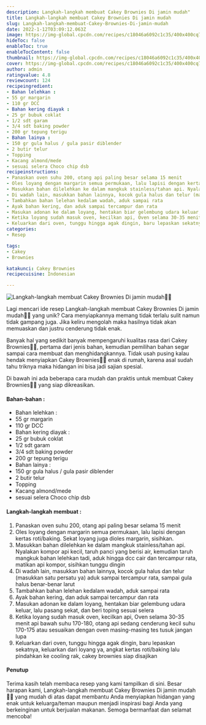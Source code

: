 ```yaml
---
description: Langkah-langkah membuat Cakey Brownies Di jamin mudah"
title: Langkah-langkah membuat Cakey Brownies Di jamin mudah
slug: Langkah-langkah-membuat-Cakey-Brownies-Di-jamin-mudah
date: 2022-1-12T03:09:12.063Z
image: https://img-global.cpcdn.com/recipes/c18046a6092c1c35/400x400cq70/photo.jpg
hideToc: false
enableToc: true
enableTocContent: false
thumbnail: https://img-global.cpcdn.com/recipes/c18046a6092c1c35/400x400cq70/photo.jpg
cover: https://img-global.cpcdn.com/recipes/c18046a6092c1c35/400x400cq70/photo.jpg
author: admin
ratingvalue: 4.8
reviewcount: 124
recipeingredient:
- Bahan lelehkan :
- 55 gr margarin
- 110 gr DCC
- Bahan kering diayak :
- 25 gr bubuk coklat
- 1/2 sdt garam
- 3/4 sdt baking powder
- 200 gr tepung terigu
- Bahan lainya :
- 150 gr gula halus / gula pasir diblender
- 2 butir telur
- Topping
- Kacang almond/mede
- sesuai selera Choco chip dsb
recipeinstructions:
- Panaskan oven suhu 200, otang api paling besar selama 15 menit
- Oles loyang dengan margarin semua permukaan, lalu lapisi dengan kertas roti/baking. Sekat loyang juga dioles margarin, sisihkan.
- Masukkan bahan dilelehkan ke dalam mangkuk stainless/tahan api. Nyalakan kompor api kecil, taruh panci yang berisi air, kemudian taruh mangkuk bahan lelehkan tadi, aduk hingga dcc cair dan tercampur rata, matikan api kompor, sisihkan tunggu dingin
- Di wadah lain, masukkan bahan lainnya, kocok gula halus dan telur (masukkan satu persatu ya) aduk sampai tercampur rata, sampai gula halus benar-benar larut
- Tambahkan bahan lelehan kedalam wadah, aduk sampai rata
- Ayak bahan kering, dan aduk sampai tercampur dan rata
- Masukan adonan ke dalam loyang, hentakan biar gelembung udara keluar, lalu pasang sekat, dan beri toping sesuai selera
- Ketika loyang sudah masuk oven, kecilkan api, Oven selama 30-35 menit api bawah suhu 170-180, otang api sedang cenderung kecil suhu 170-175 atau sesuaikan dengan oven masing-masing tes tusuk jangan lupa
- Keluarkan dari oven, tunggu hingga agak dingin, baru lepaskan sekatnya, keluarkan dari loyang ya, angkat kertas roti/baking lalu pindahkan ke cooling rak, cakey brownies siap disajikan
categories:
- Resep

tags:
- Cakey
- Brownies

katakunci: Cakey Brownies
recipecuisine: Indonesian

---
```


![Langkah-langkah membuat Cakey Brownies Di jamin mudah👩‍🍳](https://img-global.cpcdn.com/recipes/c18046a6092c1c35/400x400cq70/photo.jpg)

Lagi mencari ide resep Langkah-langkah membuat Cakey Brownies Di jamin mudah👩‍🍳 yang unik? Cara menyiapkannya memang tidak terlalu sulit namun tidak gampang juga. Jika keliru mengolah maka hasilnya tidak akan memuaskan dan justru cenderung tidak enak.

Banyak hal yang sedikit banyak mempengaruhi kualitas rasa dari Cakey Brownies👩‍🍳, pertama dari jenis bahan, kemudian pemilihan bahan segar sampai cara membuat dan menghidangkannya. Tidak usah pusing kalau hendak menyiapkan Cakey Brownies👩‍🍳 enak di rumah, karena asal sudah tahu triknya maka hidangan ini bisa jadi sajian spesial.

Di bawah ini ada beberapa cara mudah dan praktis untuk membuat Cakey Brownies👩‍🍳 yang siap dikreasikan.

<!--inarticleads1-->

#### Bahan-bahan :

- Bahan lelehkan :
- 55 gr margarin
- 110 gr DCC
- Bahan kering diayak :
- 25 gr bubuk coklat
- 1/2 sdt garam
- 3/4 sdt baking powder
- 200 gr tepung terigu
- Bahan lainya :
- 150 gr gula halus / gula pasir diblender
- 2 butir telur
- Topping
- Kacang almond/mede
- sesuai selera Choco chip dsb

<!--inarticleads2-->

#### Langkah-langkah membuat :

1. Panaskan oven suhu 200, otang api paling besar selama 15 menit
1. Oles loyang dengan margarin semua permukaan, lalu lapisi dengan kertas roti/baking. Sekat loyang juga dioles margarin, sisihkan.
1. Masukkan bahan dilelehkan ke dalam mangkuk stainless/tahan api. Nyalakan kompor api kecil, taruh panci yang berisi air, kemudian taruh mangkuk bahan lelehkan tadi, aduk hingga dcc cair dan tercampur rata, matikan api kompor, sisihkan tunggu dingin
1. Di wadah lain, masukkan bahan lainnya, kocok gula halus dan telur (masukkan satu persatu ya) aduk sampai tercampur rata, sampai gula halus benar-benar larut
1. Tambahkan bahan lelehan kedalam wadah, aduk sampai rata
1. Ayak bahan kering, dan aduk sampai tercampur dan rata
1. Masukan adonan ke dalam loyang, hentakan biar gelembung udara keluar, lalu pasang sekat, dan beri toping sesuai selera
1. Ketika loyang sudah masuk oven, kecilkan api, Oven selama 30-35 menit api bawah suhu 170-180, otang api sedang cenderung kecil suhu 170-175 atau sesuaikan dengan oven masing-masing tes tusuk jangan lupa
1. Keluarkan dari oven, tunggu hingga agak dingin, baru lepaskan sekatnya, keluarkan dari loyang ya, angkat kertas roti/baking lalu pindahkan ke cooling rak, cakey brownies siap disajikan

#### Penutup

Terima kasih telah membaca resep yang kami tampilkan di sini. Besar harapan kami, Langkah-langkah membuat Cakey Brownies Di jamin mudah👩‍🍳 yang mudah di atas dapat membantu Anda menyiapkan hidangan yang enak untuk keluarga/teman maupun menjadi inspirasi bagi Anda yang berkeinginan untuk berjualan makanan. Semoga bermanfaat dan selamat mencoba!